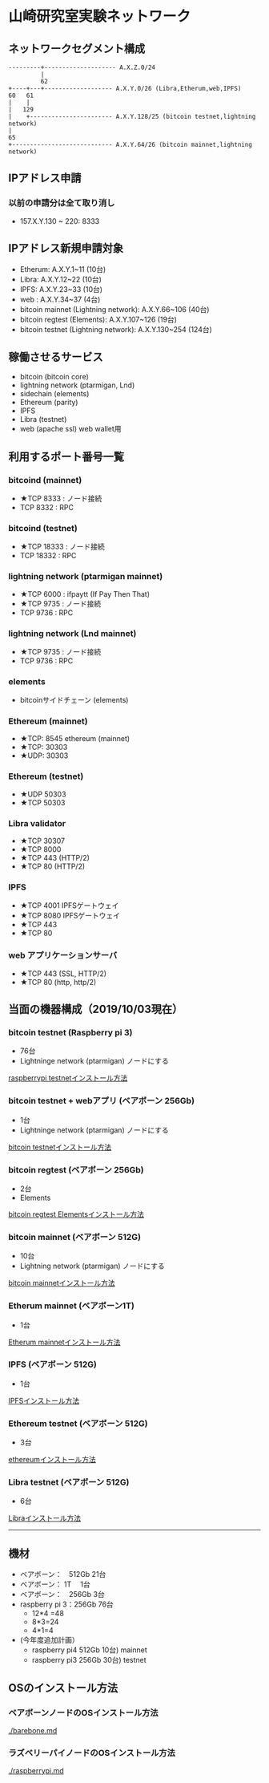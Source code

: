 # 山崎研究室実験ネットワーク

## ネットワークセグメント構成


```
---------+-------------------- A.X.Z.0/24
         |
         62
+----+---+------------------- A.X.Y.0/26 (Libra,Etherum,web,IPFS)
60   61    
|    |    
|   129
|    +----------------------- A.X.Y.128/25 (bitcoin testnet,lightning network)
|
65
+---------------------------- A.X.Y.64/26 (bitcoin mainnet,lightning network)

```

## IPアドレス申請

### 以前の申請分は全て取り消し

* 157.X.Y.130 ~ 220: 8333
    
## IPアドレス新規申請対象

* Etherum: A.X.Y.1~11      (10台)
* Libra: A.X.Y.12~22      (10台)
* IPFS: A.X.Y.23~33        (10台)
* web : A.X.Y.34~37         (4台)
* bitcoin mainnet (Lightning network): A.X.Y.66~106     (40台)
* bitcoin regtest (Elements): A.X.Y.107~126      (19台)
* bitcoin testnet (Lightning network): A.X.Y.130~254   (124台)

## 稼働させるサービス

* bitcoin (bitcoin core)
* lightning network (ptarmigan, Lnd)
* sidechain (elements)
* Ethereum (parity)
* IPFS
* Libra (testnet)
* web (apache ssl) web wallet用


## 利用するポート番号一覧

### bitcoind (mainnet)

* ★TCP 8333 : ノード接続
* TCP 8332 : RPC

### bitcoind (testnet)

* ★TCP 18333 : ノード接続
* TCP 18332 : RPC

### lightning network (ptarmigan mainnet)

* ★TCP 6000 	: ifpaytt (If Pay Then That)
* ★TCP 9735 	: ノード接続
* TCP 9736 	: RPC

### lightning network (Lnd mainnet)

* ★TCP 9735 	: ノード接続
* TCP 9736 	: RPC

### elements

* bitcoinサイドチェーン (elements)

### Ethereum (mainnet)

* ★TCP: 8545  ethereum (mainnet)
* ★TCP: 30303
* ★UDP: 30303

### Ethereum (testnet)

* ★UDP 50303
* ★TCP 50303

### Libra validator

* ★TCP 30307
* ★TCP 8000
* ★TCP 443 (HTTP/2)
* ★TCP 80 (HTTP/2)

### IPFS

* ★TCP 4001 IPFSゲートウェイ
* ★TCP 8080 IPFSゲートウェイ
* ★TCP 443
* ★TCP 80

### web アプリケーションサーバ

* ★TCP 443 (SSL, HTTP/2)
* ★TCP 80 (http, http/2)


## 当面の機器構成（2019/10/03現在）


### bitcoin testnet (Raspberry pi 3)

* 76台
* Lightninge network (ptarmigan) ノードにする

[raspberrypi testnetインストール方法](./raspberrypi.md)

### bitcoin testnet + webアプリ (ベアボーン 256Gb)

* 1台
* Lightninge network (ptarmigan) ノードにする

[bitcoin testnetインストール方法](./bitcoin-core-testnet.md)

### bitcoin regtest  (ベアボーン 256Gb)

* 2台
* Elements

[bitcoin regtest Elementsインストール方法](./bitcoin-core-regtest-elements.md)


### bitcoin mainnet (ベアボーン 512G)

* 10台
* Lightning network (ptarmigan) ノードにする

[bitcoin mainnetインストール方法](./bitcoin-core-mainnet.md)


### Etherum mainnet (ベアボーン1T)

* 1台

[Etherum mainnetインストール方法](./etherum-main.md)

### IPFS (ベアボーン 512G)

* 1台

[IPFSインストール方法](./IPFS.md)


### Ethereum testnet (ベアボーン 512G)

* 3台

[ethereumインストール方法](./ethereum-testnet.md)


### Libra testnet (ベアボーン 512G)

* 6台

[Libraインストール方法](./libra.md)

---



## 機材

* ベアボーン：　512Gb 21台
* ベアボーン：  1T  　1台
* ベアボーン：　256Gb   3台
* raspberry pi 3：256Gb 76台
    * 12*4 =48
    * 8*3=24
    * 4*1=4
* (今年度追加計画）
    * raspberry pi4 512Gb 10台) mainnet
    * raspberry pi3 256Gb 30台) testnet



## OSのインストール方法

### ベアボーンノードのOSインストール方法

[./barebone.md](./barebone.md)

### ラズベリーパイノードのOSインストール方法

[./raspberrypi.md](./raspberrypi.md)

